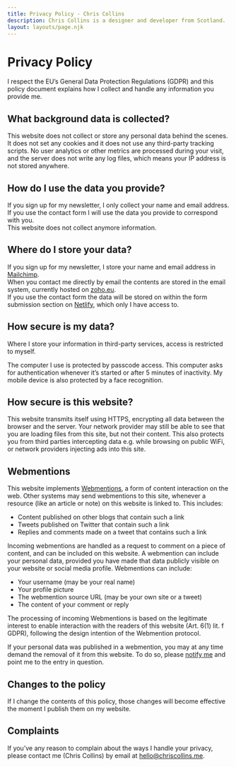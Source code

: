 ```yaml
---
title: Privacy Policy - Chris Collins
description: Chris Collins is a designer and developer from Scotland.
layout: layouts/page.njk
---
```


# Privacy Policy

I respect the EU’s General Data Protection Regulations (GDPR) and this policy document explains how I collect and handle any information you provide me.

## What background data is collected?

This website does not collect or store any personal data behind the scenes. It does not set any cookies and it does not use any third-party tracking scripts. No user analytics or other metrics are processed during your visit, and the server does not write any log files, which means your IP address is not stored anywhere. 

## How do I use the data you provide?

If you sign up for my newsletter, I only collect your name and email address.  
If you use the contact form I will use the data you provide to correspond with you.  
This website does not collect anymore information.   

## Where do I store your data?

If you sign up for my newsletter, I store your name and email address in [Mailchimp](https://www.mailchimp.com).  
When you contact me directly by email the contents are stored in the email system, currently hosted on [zoho.eu](http://zoho.eu).  
If you use the contact form the data will be stored on within the form submission section on [Netlify](https://www.netlify.com), which only I have access to.

## How secure is my data?

Where I store your information in third-party services, access is restricted to myself.

The computer I use is protected by passcode access. This computer asks for authentication whenever it’s started or after 5 minutes of inactivity. My mobile device is also protected by a face recognition.

## How secure is this website?

This website transmits itself using HTTPS, encrypting all data between the browser and the server. Your network provider may still be able to see that you are loading files from this site, but not their content. This also protects you from third parties intercepting data e.g. while browsing on public WiFi, or network providers injecting ads into this site.

## Webmentions

This website implements [Webmentions](https://en.wikipedia.org/wiki/Webmention), a form of content interaction on the web. Other systems may send webmentions to this site, whenever a resource (like an article or note)
on this website is linked to. This includes:

- Content published on other blogs that contain such a link
- Tweets published on Twitter that contain such a link
- Replies and comments made on a tweet that contains such a link

Incoming webmentions are handled as a request to comment on a piece of content,
and can be included on this website. A webmention can include your
personal data, provided you have made that data publicly visible on your website or social media profile. Webmentions can include:

- Your username (may be your real name)
- Your profile picture
- The webmention source URL (may be your own site or a tweet)
- The content of your comment or reply

The processing of incoming Webmentions is based on the legitimate interest
to enable interaction with the readers of this website (Art. 6(1) lit. f GDPR), following the design intention of the Webmention protocol.

If your personal data was published in a webmention, you may at any time
demand the removal of it from this website. To do so, please [notify me](mailto:hello@chriscollins.me)
and point me to the entry in question.

## Changes to the policy

If I change the contents of this policy, those changes will become effective the moment I publish them on my website.

## Complaints

If you’ve any reason to complain about the ways I handle your privacy, please contact me (Chris Collins) by email at [hello@chriscollins.me](mailto:hello@chriscollins.me).